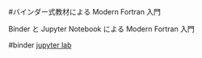 #バインダー式教材による Modern  Fortran 入門

Binder と Jupyter Notebook による Modern Fortran 入門

#binder
[jupyter lab](https://hub.mybinder.org/user/f66blog-modern_fortran-4334aekh/lab)


